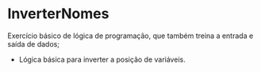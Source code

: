 # InverterNomes
Exercício básico de lógica de programação, que também treina a entrada e saída de dados;
- Lógica básica para inverter a posição de variáveis.
